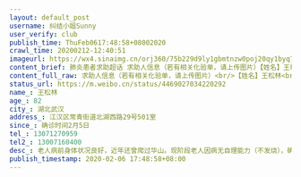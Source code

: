 ```yaml
---
layout: default_post
username: 纠结小姐Sunny
user_verify: club
publish_time: ThuFeb0617:48:58+08002020
crawl_time: 20200212-12:40:51
imageurl: https://wx4.sinaimg.cn/orj360/75b229d9ly1gbmtnzw0poj20qy1byq7s.jpg,https://wx4.sinaimg.cn/orj360/75b229d9ly1gbmtp496wfj20u01hchdt.jpg
content_brief: 肺炎患者求助超话 求助人信息（若有相关化验单，请上传图片）【姓名】王松林【年龄】82【所在城市】湖北武汉【所在小区、社区】江汉区常青街道北湖西路29号501室【患病时间】确诊时间2月5日【联系方式】13071270959【其他紧急联系人】13007160400【病情描述】老人病前身体状况良好，近年还 ...全文
content_full_raw: 求助人信息（若有相关化验单，请上传图片）<br/>【姓名】王松林<br/>【年龄】82<br/>【所在城市】湖北武汉<br/>【所在小区、社区】江汉区常青街道北湖西路29号501室<br/>【患病时间】确诊时间2月5日<br/>【联系方式】13071270959<br/>【其他紧急联系人】13007160400<br/>【病情描述】老人病前身体状况良好，近年还曾爬过华山。现阶段老人因病无自理能力（不发烧），确诊前多次去医院打针治疗，病情有明显好转，确诊后医院不开针进行治疗，社区要求进集中医院，然而医院并不能住院，只是进行隔离治疗，还需要病人在医院内自行处理挂号，打针，问诊，取药等事宜。对于一个因病无法自理的老人，在集中医院不住院隔离，无人照料的情况下，无异于放弃治疗自杀。床位问题向社区多次反应，社区回复有床位，然而到医院后发现根本没有床位，相关问题也向社区主任，区长（秘书回应在休息，会上报问题）以及市长热线反应过，没有任何回应。希望能有相关人员帮助协调医院床位问题<ahref='/n/湖北经视'>@湖北经视</a><ahref='/n/人民日报'>@人民日报</a><ahref='/n/人民网'>@人民网</a><ahref='/n/帮女郎'>@帮女郎</a><ahref='/n/楚天都市报'>@楚天都市报</a><ahref='/n/长江云官方微博'>@长江云官方微博</a><adata-url="http://t.cn/R2WxQOQ"href="http://weibo.com/p/1001018008642010000000000"data-hide=""><spanclass='url-icon'><imgstyle='width:1rem;height:1rem'src='https://h5.sinaimg.cn/upload/2015/09/25/3/timeline_card_small_location_default.png'></span><spanclass="surl-text">武汉</span></a>
status_url: https://m.weibo.cn/status/4469027034220292
name_: 王松林
age_: 82
city_: 湖北武汉
address_: 江汉区常青街道北湖西路29号501室
since_: 确诊时间2月5日
tel_: 13071270959
tel2_: 13007160400
desc_: 老人病前身体状况良好，近年还曾爬过华山。现阶段老人因病无自理能力（不发烧），确诊前多次去医院打针治疗，病情有明显好转，确诊后医院不开针进行治疗，社区要求进集中医院，然而医院并不能住院，只是进行隔离治疗，还需要病人在医院内自行处理挂号，打针，问诊，取药等事宜。对于一个因病无法自理的老人，在集中医院不住院隔离，无人照料的情况下，无异于放弃治疗自杀。床位问题向社区多次反应，社区回复有床位，然而到医院后发现根本没有床位，相关问题也向社区主任，区长（秘书回应在休息，会上报问题）以及市长热线反应过，没有任何回应。希望能有相关人员帮助协调医院床位问题<ahref='/n/湖北经视'>@湖北经视</a><ahref='/n/人民日报'>@人民日报</a><ahref='/n/人民网'>@人民网</a><ahref='/n/帮女郎'>@帮女郎</a><ahref='/n/楚天都市报'>@楚天都市报</a><ahref='/n/长江云官方微博'>@长江云官方微博</a><adata-url="http//t.cn/R2WxQOQ"href="http//weibo.com/p/1001018008642010000000000"data-hide=""><spanclass='url-icon'><imgstyle='width1rem;height1rem'src='https//h5.sinaimg.cn/upload/2015/09/25/3/timeline_card_small_location_default.png'></span><spanclass="surl-text">武汉</span></a>
publish_timestamp: 2020-02-06 17:48:58+08:00
---
```

